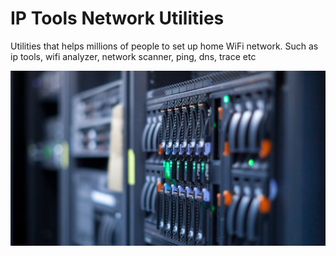 # IP Tools Network Utilities
Utilities that helps millions of people to set up home WiFi network. Such as ip tools, wifi analyzer, network scanner, ping, dns, trace etc

![alt software company, servers, poster](https://github.com/IPToolsApp/IPToolsApp/blob/main/cover.jpg?raw=true)

